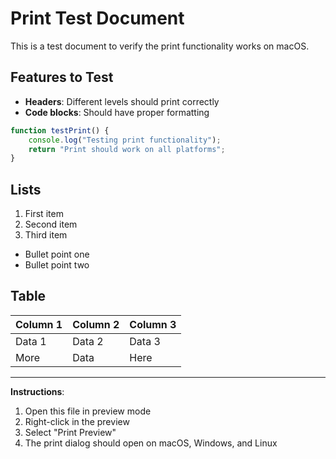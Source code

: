 # Print Test Document

This is a test document to verify the print functionality works on macOS.

## Features to Test

- **Headers**: Different levels should print correctly
- **Code blocks**: Should have proper formatting

```javascript
function testPrint() {
    console.log("Testing print functionality");
    return "Print should work on all platforms";
}
```

## Lists

1. First item
2. Second item
3. Third item

- Bullet point one
- Bullet point two

## Table

| Column 1 | Column 2 | Column 3 |
|----------|----------|----------|
| Data 1   | Data 2   | Data 3   |
| More     | Data     | Here     |

---

**Instructions**: 
1. Open this file in preview mode
2. Right-click in the preview
3. Select "Print Preview"
4. The print dialog should open on macOS, Windows, and Linux